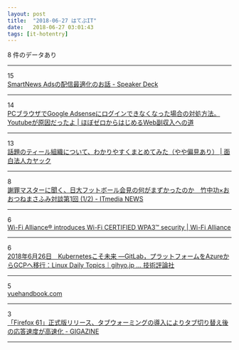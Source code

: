 ```yaml
---
layout: post
title:  "2018-06-27 はてぶIT"
date:   2018-06-27 03:01:43
tags: [it-hotentry]
---
```

8 件のデータあり

<hr><div class="row">
<div class="col-1"><span class="badge badge-pill badge-success h2">15</span></div>
<div class="col-11"><a href='https://speakerdeck.com/ryoichinishio/smartnews-adsfalsepei-xin-zui-shi-hua-falseohua' target='_blank'>SmartNews Adsの配信最適化のお話 - Speaker Deck</a></div>
</div>
<hr>
<div class="row">
<div class="col-1"><span class="badge badge-pill badge-success h2">14</span></div>
<div class="col-11"><a href='https://hobozero.jp/adsense-trouble-from-youtube/' target='_blank'>PCブラウザでGoogle Adsenseにログインできなくなった場合の対処方法。Youtubeが原因だったよ | ほぼゼロからはじめるWeb副収入への道</a></div>
</div>
<hr>
<div class="row">
<div class="col-1"><span class="badge badge-pill badge-success h2">13</span></div>
<div class="col-11"><a href='https://www.kayac.com/news/2018/06/yanasawa_blog_vol42' target='_blank'>話題のティール組織について、わかりやすくまとめてみた（やや偏見あり） | 面白法人カヤック</a></div>
</div>
<hr>
<div class="row">
<div class="col-1"><span class="badge badge-pill badge-success h2">8</span></div>
<div class="col-11"><a href='http://www.itmedia.co.jp/news/articles/1806/26/news108.html' target='_blank'>謝罪マスターに聞く、日大フットボール会見の何がまずかったのか　竹中功×おおつねまさふみ対談第1回 (1/2) - ITmedia NEWS</a></div>
</div>
<hr>
<div class="row">
<div class="col-1"><span class="badge badge-pill badge-success h2">6</span></div>
<div class="col-11"><a href='https://www.wi-fi.org/news-events/newsroom/wi-fi-alliance-introduces-wi-fi-certified-wpa3-security' target='_blank'>Wi-Fi Alliance® introduces Wi-Fi CERTIFIED WPA3™ security | Wi-Fi Alliance</a></div>
</div>
<hr>
<div class="row">
<div class="col-1"><span class="badge badge-pill badge-success h2">6</span></div>
<div class="col-11"><a href='http://gihyo.jp/admin/clip/01/linux_dt/201806/26' target='_blank'>2018年6月26日　Kubernetesこそ未来 ―GitLab，プラットフォームをAzureからGCPへ移行：Linux Daily Topics｜gihyo.jp … 技術評論社</a></div>
</div>
<hr>
<div class="row">
<div class="col-1"><span class="badge badge-pill badge-success h2">5</span></div>
<div class="col-11"><a href='https://vuehandbook.com/' target='_blank'>vuehandbook.com</a></div>
</div>
<hr>
<div class="row">
<div class="col-1"><span class="badge badge-pill badge-success h2">3</span></div>
<div class="col-11"><a href='https://gigazine.net/news/20180627-firefox-61/' target='_blank'>「Firefox 61」正式版リリース、タブウォーミングの導入によりタブ切り替え後の応答速度が高速化 - GIGAZINE</a></div>
</div>
<hr>
